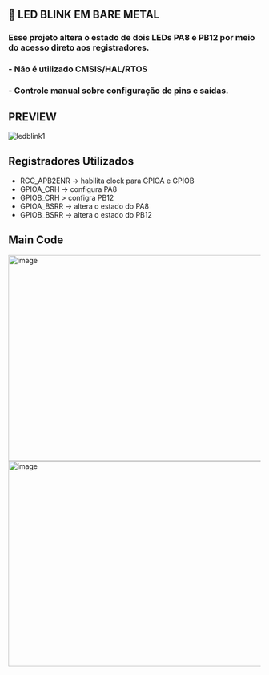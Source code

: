 ## 🔧 LED BLINK EM BARE METAL #

### Esse projeto altera o estado de dois LEDs PA8 e PB12 por meio do acesso direto aos registradores.
### - Não é utilizado CMSIS/HAL/RTOS
### -  Controle manual sobre configuração de pins e saídas.

## PREVIEW 

![ledblink1](https://github.com/user-attachments/assets/4c495e6e-59c7-42e2-9bcb-3c62e5ad23a2)

## Registradores Utilizados
- RCC_APB2ENR -> habilita clock para GPIOA e GPIOB
- GPIOA_CRH -> configura PA8
- GPIOB_CRH > configra PB12
- GPIOA_BSRR -> altera o estado do PA8
- GPIOB_BSRR -> altera o estado do PB12

## Main Code

<img width="550" height="410" alt="image" src="https://github.com/user-attachments/assets/4c1bd4f0-f52e-4336-960a-4043ad73bcb0" />
<img width="550" height="410" alt="image" src="https://github.com/user-attachments/assets/fc6f81e3-ce68-4a97-bdfe-9475145c1af3" />

